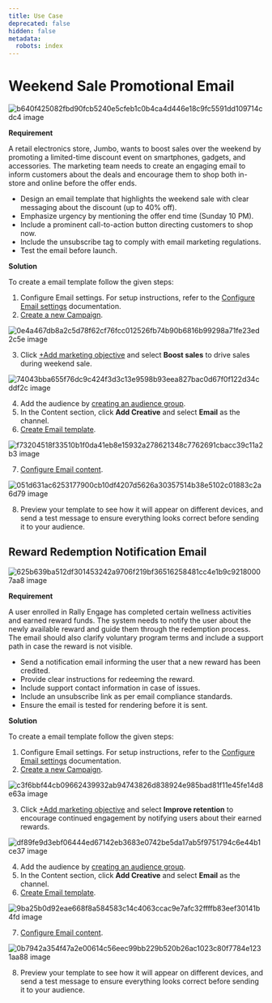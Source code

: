 ```yaml
---
title: Use Case
deprecated: false
hidden: false
metadata:
  robots: index
---
```

# Weekend Sale Promotional Email

![b640f425082fbd90fcb5240e5cfeb1c0b4ca4d446e18c9fc5591dd109714cdc4 image](https://files.readme.io/b640f425082fbd90fcb5240e5cfeb1c0b4ca4d446e18c9fc5591dd109714cdc4-image.png)

**Requirement**

A retail electronics store, Jumbo, wants to boost sales over the weekend by promoting a limited-time discount event on smartphones, gadgets, and accessories. The marketing team needs to create an engaging email to inform customers about the deals and encourage them to shop both in-store and online before the offer ends.

* Design an email template that highlights the weekend sale with clear messaging about the discount (up to 40% off).
* Emphasize urgency by mentioning the offer end time (Sunday 10 PM).
* Include a prominent call-to-action button directing customers to shop now.
* Include the unsubscribe tag to comply with email marketing regulations.
* Test the email before launch.

**Solution**

To create a email template follow the given steps:

1. Configure Email settings. For setup instructions, refer to the [Configure Email settings](https://docs.capillarytech.com/docs/configure-email-settings#/) documentation.
2. [Create a new Campaign](https://docs.capillarytech.com/docs/broadcast-campaign#/).

![0e4a467db8a2c5d78f62cf76fcc012526fb74b90b6816b99298a71fe23ed2c5e image](https://files.readme.io/0e4a467db8a2c5d78f62cf76fcc012526fb74b90b6816b99298a71fe23ed2c5e-image.png)

3. Click [+Add marketing objective](https://docs.capillarytech.com/docs/broadcast-campaign#set-campaign-name-duration-and-strategy) and select **Boost sales** to drive sales during weekend sale.

![74043bba655f76dc9c424f3d3c13e9598b93eea827bac0d67f0f122d34cddf2c image](https://files.readme.io/74043bba655f76dc9c424f3d3c13e9598b93eea827bac0d67f0f122d34cddf2c-image.png)

4. Add the audience by [creating an audience group](https://docs.capillarytech.com/docs/create-audience-group).
5. In the Content section, click **Add Creative** and select **Email** as the channel.
6. [Create Email template](https://docs.capillarytech.com/docs/create-email-template-#/).

![f73204518f33510b1f0da41eb8e15932a278621348c7762691cbacc39c11a2b3 image](https://files.readme.io/f73204518f33510b1f0da41eb8e15932a278621348c7762691cbacc39c11a2b3-image.png)

7. [Configure Email content](https://docs.capillarytech.com/docs/configure-email-content#/).

![051d631ac6253177900cb10df4207d5626a30357514b38e5102c01883c2a6d79 image](https://files.readme.io/051d631ac6253177900cb10df4207d5626a30357514b38e5102c01883c2a6d79-image.png)

8. Preview your template to see how it will appear on different devices, and send a test message to ensure everything looks correct before sending it to your audience.

## Reward Redemption Notification Email

![625b639ba512df301453242a9706f219bf36516258481cc4e1b9c92180007aa8 image](https://files.readme.io/625b639ba512df301453242a9706f219bf36516258481cc4e1b9c92180007aa8-image.png)

**Requirement**

A user enrolled in Rally Engage has completed certain wellness activities and earned reward funds. The system needs to notify the user about the newly available reward and guide them through the redemption process. The email should also clarify voluntary program terms and include a support path in case the reward is not visible.

* Send a notification email informing the user that a new reward has been credited.
* Provide clear instructions for redeeming the reward.
* Include support contact information in case of issues.
* Include an unsubscribe link as per email compliance standards.
* Ensure the email is tested for rendering before it is sent.

**Solution**

To create a email template follow the given steps:

1. Configure Email settings. For setup instructions, refer to the [Configure Email settings](https://docs.capillarytech.com/docs/configure-email-settings#/) documentation.
2. [Create a new Campaign](https://docs.capillarytech.com/docs/broadcast-campaign#/).

![c3f6bbf44cb09662439932ab94743826d838924e985bad81f11e45fe14d8e63a image](https://files.readme.io/c3f6bbf44cb09662439932ab94743826d838924e985bad81f11e45fe14d8e63a-image.png)

3. Click [+Add marketing objective](https://docs.capillarytech.com/docs/broadcast-campaign#set-campaign-name-duration-and-strategy) and select **Improve retention** to encourage continued engagement by notifying users about their earned rewards.

![df89fe9d3ebf06444ed67142eb3683e0742be5da17ab5f9751794c6e44b1ce37 image](https://files.readme.io/df89fe9d3ebf06444ed67142eb3683e0742be5da17ab5f9751794c6e44b1ce37-image.png)

4. Add the audience by [creating an audience group](https://docs.capillarytech.com/docs/create-audience-group).
5. In the Content section, click **Add Creative** and select **Email** as the channel.
6. [Create Email template](https://docs.capillarytech.com/docs/create-email-template-#/).

![9ba25b0d92eae668f8a584583c14c4063ccac9e7afc32ffffb83eef30141b4fd image](https://files.readme.io/9ba25b0d92eae668f8a584583c14c4063ccac9e7afc32ffffb83eef30141b4fd-image.png)

7. [Configure Email content](https://docs.capillarytech.com/docs/configure-email-content#/).

![0b7942a354f47a2e00614c56eec99bb229b520b26ac1023c80f7784e1231aa88 image](https://files.readme.io/0b7942a354f47a2e00614c56eec99bb229b520b26ac1023c80f7784e1231aa88-image.png)

8. Preview your template to see how it will appear on different devices, and send a test message to ensure everything looks correct before sending it to your audience.